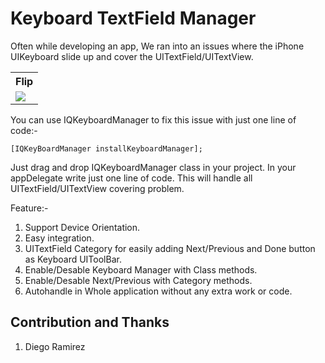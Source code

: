 Keyboard TextField Manager
==========================

Often while developing an app, We ran into an issues where the iPhone UIKeyboard slide up and cover the UITextField/UITextView.


<table>
<tr>
<th>Flip</th>
</tr>
<tr>
<td><img src="KeyboardTextFieldDemo/Screenshot/IQKeyboardManagerScreenshot.png"/></td>
</tr>
</table>


You can use IQKeyboardManager to fix this issue with just one line of code:-

`[IQKeyBoardManager installKeyboardManager];`


Just drag and drop IQKeyboardManager class in your project. In your appDelegate write just one line of code. This will handle all UITextField/UITextView covering problem.


Feature:-
1) Support Device Orientation.
2) Easy integration.
3) UITextField Category for easily adding Next/Previous and Done button as Keyboard UIToolBar.
4) Enable/Desable Keyboard Manager with Class methods.
5) Enable/Desable Next/Previous with Category methods.
6) Autohandle in Whole application without any extra work or code.

Contribution and Thanks
-----------------------
1) Diego Ramirez